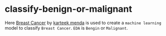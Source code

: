 # classify-benign-or-malignant

Here [Breast Cancer](https://www.kaggle.com/karteek93/breast-cancer) by [karteek menda](https://www.kaggle.com/karteek93) is used to create a `machine learning` model to classify `Breast Cancer`. `EDA` is `Bengin` or `Malignant`.

